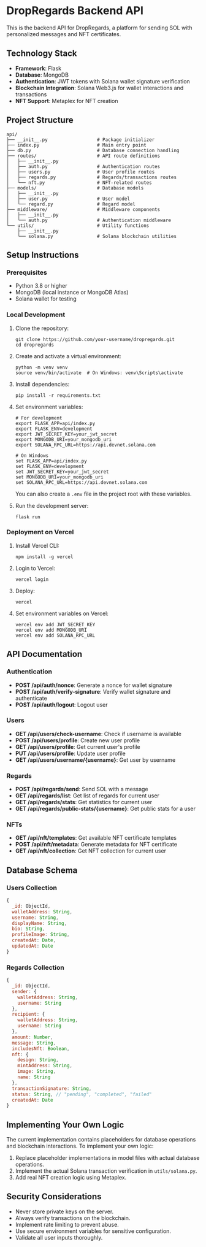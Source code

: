 # DropRegards Backend API

This is the backend API for DropRegards, a platform for sending SOL with personalized messages and NFT certificates.

## Technology Stack

- **Framework**: Flask
- **Database**: MongoDB
- **Authentication**: JWT tokens with Solana wallet signature verification
- **Blockchain Integration**: Solana Web3.js for wallet interactions and transactions
- **NFT Support**: Metaplex for NFT creation

## Project Structure

```
api/
├── __init__.py                  # Package initializer
├── index.py                     # Main entry point
├── db.py                        # Database connection handling
├── routes/                      # API route definitions
│   ├── __init__.py
│   ├── auth.py                  # Authentication routes
│   ├── users.py                 # User profile routes
│   ├── regards.py               # Regards/transactions routes
│   └── nft.py                   # NFT-related routes
├── models/                      # Database models
│   ├── __init__.py
│   ├── user.py                  # User model
│   └── regard.py                # Regard model
├── middleware/                  # Middleware components
│   ├── __init__.py
│   └── auth.py                  # Authentication middleware
└── utils/                       # Utility functions
    ├── __init__.py
    └── solana.py                # Solana blockchain utilities
```

## Setup Instructions

### Prerequisites

- Python 3.8 or higher
- MongoDB (local instance or MongoDB Atlas)
- Solana wallet for testing

### Local Development

1. Clone the repository:

   ```
   git clone https://github.com/your-username/dropregards.git
   cd dropregards
   ```

2. Create and activate a virtual environment:

   ```
   python -m venv venv
   source venv/bin/activate  # On Windows: venv\Scripts\activate
   ```

3. Install dependencies:

   ```
   pip install -r requirements.txt
   ```

4. Set environment variables:

   ```
   # For development
   export FLASK_APP=api/index.py
   export FLASK_ENV=development
   export JWT_SECRET_KEY=your_jwt_secret
   export MONGODB_URI=your_mongodb_uri
   export SOLANA_RPC_URL=https://api.devnet.solana.com

   # On Windows
   set FLASK_APP=api/index.py
   set FLASK_ENV=development
   set JWT_SECRET_KEY=your_jwt_secret
   set MONGODB_URI=your_mongodb_uri
   set SOLANA_RPC_URL=https://api.devnet.solana.com
   ```

   You can also create a `.env` file in the project root with these variables.

5. Run the development server:
   ```
   flask run
   ```

### Deployment on Vercel

1. Install Vercel CLI:

   ```
   npm install -g vercel
   ```

2. Login to Vercel:

   ```
   vercel login
   ```

3. Deploy:

   ```
   vercel
   ```

4. Set environment variables on Vercel:
   ```
   vercel env add JWT_SECRET_KEY
   vercel env add MONGODB_URI
   vercel env add SOLANA_RPC_URL
   ```

## API Documentation

### Authentication

- **POST /api/auth/nonce**: Generate a nonce for wallet signature
- **POST /api/auth/verify-signature**: Verify wallet signature and authenticate
- **POST /api/auth/logout**: Logout user

### Users

- **GET /api/users/check-username**: Check if username is available
- **POST /api/users/profile**: Create new user profile
- **GET /api/users/profile**: Get current user's profile
- **PUT /api/users/profile**: Update user profile
- **GET /api/users/username/{username}**: Get user by username

### Regards

- **POST /api/regards/send**: Send SOL with a message
- **GET /api/regards/list**: Get list of regards for current user
- **GET /api/regards/stats**: Get statistics for current user
- **GET /api/regards/public-stats/{username}**: Get public stats for a user

### NFTs

- **GET /api/nft/templates**: Get available NFT certificate templates
- **POST /api/nft/metadata**: Generate metadata for NFT certificate
- **GET /api/nft/collection**: Get NFT collection for current user

## Database Schema

### Users Collection

```javascript
{
  _id: ObjectId,
  walletAddress: String,
  username: String,
  displayName: String,
  bio: String,
  profileImage: String,
  createdAt: Date,
  updatedAt: Date
}
```

### Regards Collection

```javascript
{
  _id: ObjectId,
  sender: {
    walletAddress: String,
    username: String
  },
  recipient: {
    walletAddress: String,
    username: String
  },
  amount: Number,
  message: String,
  includesNft: Boolean,
  nft: {
    design: String,
    mintAddress: String,
    image: String,
    name: String
  },
  transactionSignature: String,
  status: String, // "pending", "completed", "failed"
  createdAt: Date
}
```

## Implementing Your Own Logic

The current implementation contains placeholders for database operations and blockchain interactions. To implement your own logic:

1. Replace placeholder implementations in model files with actual database operations.
2. Implement the actual Solana transaction verification in `utils/solana.py`.
3. Add real NFT creation logic using Metaplex.

## Security Considerations

- Never store private keys on the server.
- Always verify transactions on the blockchain.
- Implement rate limiting to prevent abuse.
- Use secure environment variables for sensitive configuration.
- Validate all user inputs thoroughly.
